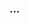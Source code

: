 ### ...
<!--![image](https://i.gifer.com/origin/f5/f5baef4b6b6677020ab8d091ef78a3bc_w200.gif)<!--
<!--
**StackOverflow113/StackOverflow113** is a ✨ _special_ ✨ repository because its `README.md` (this file) appears on your GitHub profile.

Here are some ideas to get you started:

- 🔭 I’m currently working on ...
- 🌱 I’m currently learning ...
- 👯 I’m looking to collaborate on ...
- 🤔 I’m looking for help with ...
- 💬 Ask me about ...
- 📫 How to reach me: ...
- 😄 Pronouns: ...
- ⚡ Fun fact: ...
<!--
